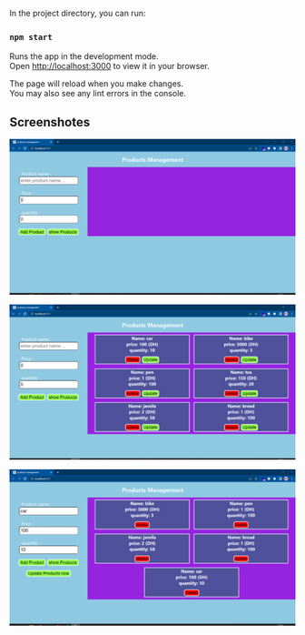 In the project directory, you can run:

### `npm start`

Runs the app in the development mode.\
Open [http://localhost:3000](http://localhost:3000) to view it in your browser.

The page will reload when you make changes.\
You may also see any lint errors in the console.

## Screenshotes

![Screenshotes 1: empty list](./client/public/screenshot_20230123_211305.png)


![Screenshotes 2:show products](./client/public/screenshot_20230123_211343.png)


![Screenshotes 3:Update product](./client/public/screenshot_20230123_211454.png)
